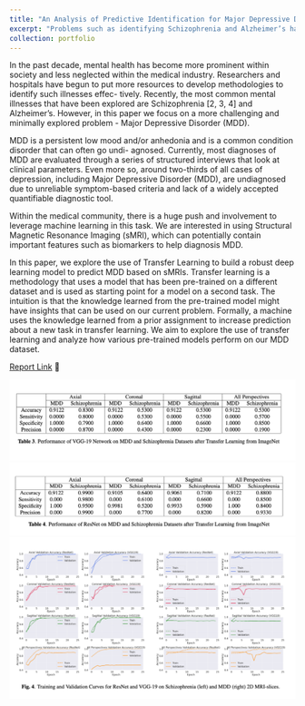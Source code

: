 ```yaml
---
title: "An Analysis of Predictive Identification for Major Depressive Disorder Using Transfer Learning 🧠 🩻"
excerpt: "Problems such as identifying Schizophrenia and Alzheimer’s have shown great results when using neural networks. In this paper, we analyze the results of using transfer learning to identify MDD in MRI scans. <br/><br/><img src='/images/dl-mri.png'>"
collection: portfolio
---
```


In the past decade, mental health has become more prominent within society and less neglected within the medical industry. Researchers and hospitals have begun to put more resources to develop methodologies to identify such illnesses effec- tively. Recently, the most common mental illnesses that have been explored are Schizophrenia [2, 3, 4] and Alzheimer’s. However, in this paper we focus on a more challenging and minimally explored problem - Major Depressive Disorder (MDD).

MDD is a persistent low mood and/or anhedonia and is a common condition disorder that can often go undi- agnosed. Currently, most diagnoses of MDD are evaluated through a series of structured interviews that look at clinical parameters. Even more so, around two-thirds of all cases of depression, including Major Depressive Disorder (MDD), are undiagnosed due to unreliable symptom-based criteria and lack of a widely accepted quantifiable diagnostic tool.

Within the medical community, there is a huge push and involvement to leverage machine learning in this task. We are interested in using Structural Magnetic Resonance Imaging (sMRI), which can potentially contain important features such as biomarkers to help diagnosis MDD.

In this paper, we explore the use of Transfer Learning to build a robust deep learning model to predict MDD based on sMRIs. Transfer learning is a methodology that uses a model that has been pre-trained on a different dataset and is used as starting point for a model on a second task. The intuition is that the knowledge learned from the pre-trained model might have insights that can be used on our current problem. Formally, a machine uses the knowledge learned from a prior assignment to increase prediction about a new task in transfer learning.
We aim to explore the use of transfer learning and analyze how various pre-trained models perform on our MDD dataset.


[Report Link](https://rohithravin.github.io/files/dl-mdd.pdf) 📝


<img src='/images/dl-mri-1.png'>

<br>

<img src='/images/dl-mri-2.png'>

<br>

<img src='/images/dl-mri-3.png'>